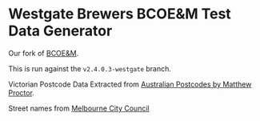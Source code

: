 # Westgate Brewers BCOE&M Test Data Generator

Our fork of [BCOE&M](https://github.com/cgspeck/brewcompetitiononlineentry).

This is run against the `v2.4.0.3-westgate` branch.

Victorian Postcode Data Extracted from [Australian Postcodes by Matthew Proctor](https://www.matthewproctor.com/australian_postcodes).

Street names from [Melbourne City Council](https://data.melbourne.vic.gov.au/Transport/Street-names/2x56-ai8r)
